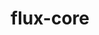 ---
title: "flux-core"
layout: cache
categories: [package, v0.18.1]
meta: {"versions": ["0.37.0", "0.38.0"], "compilers": ["gcc@=7.3.1", "gcc@=7.5.0"], "oss": ["amzn2", "ubuntu18.04"], "platforms": ["linux"], "targets": ["aarch64", "graviton2", "x86_64", "x86_64_v3", "x86_64_v4"], "stacks": ["aws-isc", "aws-isc-aarch64", "e4s", "radiuss", "root"], "num_specs": 10, "num_specs_by_stack": {"radiuss": 1, "root": 10, "aws-isc": 4, "aws-isc-aarch64": 4, "e4s": 1}}
spec_details: [{"hash": "dumkvdeubz3ffrobmpb4als3jr77ey45", "compiler": "gcc@=7.5.0", "versions": ["0.38.0"], "os": "ubuntu18.04", "platform": "linux", "target": "x86_64", "variants": ["~cuda", "~docs"], "stacks": ["radiuss", "root"], "size": "-", "tarball": "https://binaries.spack.io/v0.18.1/build_cache/linux-ubuntu18.04-x86_64/gcc-7.5.0/flux-core-0.38.0/linux-ubuntu18.04-x86_64-gcc-7.5.0-flux-core-0.38.0-dumkvdeubz3ffrobmpb4als3jr77ey45.spack"}, {"hash": "33vkm7vlforysho7mvnbvhmgu7sebo7c", "compiler": "gcc@=7.3.1", "versions": ["0.37.0"], "os": "amzn2", "platform": "linux", "target": "x86_64_v3", "variants": ["~cuda", "~docs"], "stacks": ["root", "aws-isc"], "size": "-", "tarball": "https://binaries.spack.io/v0.18.1/build_cache/linux-amzn2-x86_64_v3/gcc-7.3.1/flux-core-0.37.0/linux-amzn2-x86_64_v3-gcc-7.3.1-flux-core-0.37.0-33vkm7vlforysho7mvnbvhmgu7sebo7c.spack"}, {"hash": "ustuxdqmflrmzzttq2xnhw6jl64fojac", "compiler": "gcc@=7.3.1", "versions": ["0.37.0"], "os": "amzn2", "platform": "linux", "target": "aarch64", "variants": ["~cuda", "~docs"], "stacks": ["root", "aws-isc-aarch64"], "size": "-", "tarball": "https://binaries.spack.io/v0.18.1/build_cache/linux-amzn2-aarch64/gcc-7.3.1/flux-core-0.37.0/linux-amzn2-aarch64-gcc-7.3.1-flux-core-0.37.0-ustuxdqmflrmzzttq2xnhw6jl64fojac.spack"}, {"hash": "zil3ucpgrvsgtmkfzg7v3aunheol2mbe", "compiler": "gcc@=7.3.1", "versions": ["0.37.0"], "os": "amzn2", "platform": "linux", "target": "x86_64_v4", "variants": ["~cuda", "~docs"], "stacks": ["root", "aws-isc"], "size": "-", "tarball": "https://binaries.spack.io/v0.18.1/build_cache/linux-amzn2-x86_64_v4/gcc-7.3.1/flux-core-0.37.0/linux-amzn2-x86_64_v4-gcc-7.3.1-flux-core-0.37.0-zil3ucpgrvsgtmkfzg7v3aunheol2mbe.spack"}, {"hash": "ttl2wsawfxe7ufmh5ahojum52nqakseh", "compiler": "gcc@=7.3.1", "versions": ["0.37.0"], "os": "amzn2", "platform": "linux", "target": "graviton2", "variants": ["~cuda", "~docs"], "stacks": ["root", "aws-isc-aarch64"], "size": "-", "tarball": "https://binaries.spack.io/v0.18.1/build_cache/linux-amzn2-graviton2/gcc-7.3.1/flux-core-0.37.0/linux-amzn2-graviton2-gcc-7.3.1-flux-core-0.37.0-ttl2wsawfxe7ufmh5ahojum52nqakseh.spack"}, {"hash": "ez4itb6or6tjdranwnvlacs4xsjeppiz", "compiler": "gcc@=7.3.1", "versions": ["0.38.0"], "os": "amzn2", "platform": "linux", "target": "graviton2", "variants": ["~cuda", "~docs"], "stacks": ["root", "aws-isc-aarch64"], "size": "-", "tarball": "https://binaries.spack.io/v0.18.1/build_cache/linux-amzn2-graviton2/gcc-7.3.1/flux-core-0.38.0/linux-amzn2-graviton2-gcc-7.3.1-flux-core-0.38.0-ez4itb6or6tjdranwnvlacs4xsjeppiz.spack"}, {"hash": "es4qyzoovhe6eakvztbfy2tixc3ghoum", "compiler": "gcc@=7.3.1", "versions": ["0.38.0"], "os": "amzn2", "platform": "linux", "target": "aarch64", "variants": ["~cuda", "~docs"], "stacks": ["root", "aws-isc-aarch64"], "size": "-", "tarball": "https://binaries.spack.io/v0.18.1/build_cache/linux-amzn2-aarch64/gcc-7.3.1/flux-core-0.38.0/linux-amzn2-aarch64-gcc-7.3.1-flux-core-0.38.0-es4qyzoovhe6eakvztbfy2tixc3ghoum.spack"}, {"hash": "yqudxnuflpwatno4kftgmcfkllu44cyc", "compiler": "gcc@=7.3.1", "versions": ["0.38.0"], "os": "amzn2", "platform": "linux", "target": "x86_64_v3", "variants": ["~cuda", "~docs"], "stacks": ["root", "aws-isc"], "size": "-", "tarball": "https://binaries.spack.io/v0.18.1/build_cache/linux-amzn2-x86_64_v3/gcc-7.3.1/flux-core-0.38.0/linux-amzn2-x86_64_v3-gcc-7.3.1-flux-core-0.38.0-yqudxnuflpwatno4kftgmcfkllu44cyc.spack"}, {"hash": "biqg2l2fh7uphc4jmsvwn7blzmm43or5", "compiler": "gcc@=7.5.0", "versions": ["0.38.0"], "os": "ubuntu18.04", "platform": "linux", "target": "x86_64", "variants": ["~cuda", "~docs"], "stacks": ["e4s", "root"], "size": "-", "tarball": "https://binaries.spack.io/v0.18.1/build_cache/linux-ubuntu18.04-x86_64/gcc-7.5.0/flux-core-0.38.0/linux-ubuntu18.04-x86_64-gcc-7.5.0-flux-core-0.38.0-biqg2l2fh7uphc4jmsvwn7blzmm43or5.spack"}, {"hash": "nv6z7ppol3r6ywiugiaecct5dyufy4x7", "compiler": "gcc@=7.3.1", "versions": ["0.38.0"], "os": "amzn2", "platform": "linux", "target": "x86_64_v4", "variants": ["~cuda", "~docs"], "stacks": ["root", "aws-isc"], "size": "-", "tarball": "https://binaries.spack.io/v0.18.1/build_cache/linux-amzn2-x86_64_v4/gcc-7.3.1/flux-core-0.38.0/linux-amzn2-x86_64_v4-gcc-7.3.1-flux-core-0.38.0-nv6z7ppol3r6ywiugiaecct5dyufy4x7.spack"}]
---